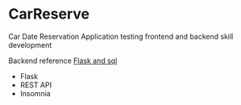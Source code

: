 # CarReserve
Car Date Reservation Application testing frontend and backend skill development

Backend reference [Flask and sql](https://www.youtube.com/watch?v=5aDfgcI8MHM)
<ul>
  <li>Flask</li>
  <li>REST API</li>
  <li>Insomnia</li>
</ul>
